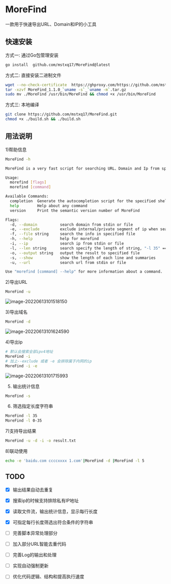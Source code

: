 # MoreFind
一款用于快速导出URL、Domain和IP的小工具


## 快速安装
方式一: 通过Go包管理安装
```bash
go install  github.com/mstxq17/MoreFind@latest
```
方式二: 直接安装二进制文件
```bash
wget --no-check-certificate  https://ghproxy.com/https://github.com/mstxq17/MoreFind/releases/download/v1.2.0/MoreFind_1.2.0_`uname -s`_`uname -m`.tar.gz
tar -xzvf MoreFind_1.1.0_`uname -s`_`uname -m`.tar.gz
sudo mv ./MoreFind /usr/bin/MoreFind && chmod +x /usr/bin/MoreFind
```

方式三: 本地编译
```bash
git clone https://github.com/mstxq17/MoreFind.git
chmod +x ./build.sh && ./build.sh
```

## 用法说明
1)帮助信息
```bash
MoreFind -h
```
```bash
MoreFind is a very fast script for searching URL、Domain and Ip from specified stream

Usage:
  morefind [flags]
  morefind [command]

Available Commands:
  completion  Generate the autocompletion script for the specified shell
  help        Help about any command
  version     Print the semantic version number of MoreFind

Flags:
  -d, --domain          search domain from stdin or file
  -e, --exclude         exclude internal/private segment of ip when searching ip
  -f, --file string     search the info in specified file
  -h, --help            help for morefind
  -i, --ip              search ip from stdin or file
  -l, --len string      search specify the length of string, "-l 35" == "-l 0-35" 
  -o, --output string   output the result to specified file
  -s, --show            show the length of each line and summaries
  -u, --url             search url from stdin or file

Use "morefind [command] --help" for more information about a command.

```



2)导出URL

```bash
MoreFind -u
```

![image-20220613101518150](README.assets/image-20220613101518150.png)



3)导出域名

```bash
MoreFind -d
```

![image-20220613101624590](README.assets/image-20220613101624590.png)



4)导出ip

```bash
# 默认会搜索全部ipv4地址
MoreFind -i
# 加上--exclude 或者 -e 会排除属于内网的ip
MoreFind -i -e
```

![image-20220613101715993](README.assets/image-20220613101715993.png)



5) 输出统计信息

```bash
MoreFind -s
```



6) 筛选指定长度字符串

```bash
MoreFind -l 35 
MoreFind -l 0-35
```



7)支持导出结果

```bash
MoreFind -u -d -i -o result.txt
```



8)联动使用

```bash
echo -e 'baidu.com ccccxxxx 1.com'|MoreFind -d |MoreFind -l 5  
```



## TODO

- [x] 输出结果自动去重复

- [x] 搜索ip的时候支持排除私有IP地址

- [x] 读取文件流，输出统计信息，显示每行长度

- [x] 可指定每行长度筛选出符合条件的字符串

- [ ] 完善脚本异常处理部分

- [ ] 加入部分URL智能去重代码

- [ ] 完善Log的输出和处理

- [ ] 实现自动强制更新

- [ ] 优化代码逻辑、结构和提高执行速度